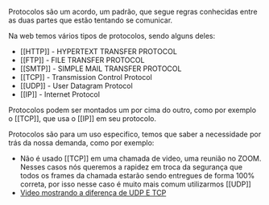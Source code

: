 Protocolos são um acordo, um padrão, que segue regras conhecidas entre as duas partes que estão tentando se comunicar.

Na web temos vários tipos de protocolos, sendo alguns deles:
- [[HTTP]] - HYPERTEXT TRANSFER PROTOCOL
- [[FTP]] - FILE TRANSFER PROTOCOL
- [[SMTP]] - SIMPLE MAIL TRANSFER PROTOCOL
- [[TCP]] - Transmission Control Protocol
- [[UDP]] - User Datagram Protocol
- [[IP]] - Internet Protocol

Protocolos podem ser montados um por cima do outro, como por exemplo o [[TCP]], que usa o [[IP]] em seu protocolo.

Protocolos são para um uso especifico, temos que saber a necessidade por trás da nossa demanda, como por exemplo:
- Não é usado [[TCP]] em uma chamada de video, uma reunião no ZOOM. Nesses casos nós queremos a rapidez em troca da segurança que todos os frames da chamada estarão sendo entregues de forma 100% correta, por isso nesse caso é muito mais comum utilizarmos [[UDP]]
- [Video mostrando a diferença de UDP E TCP](https://www.youtube.com/watch?v=ZEEBsq3eQmg)
